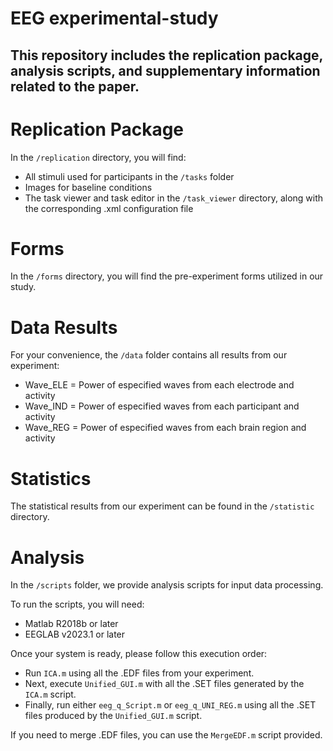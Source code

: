 # EEG experimental-study

## This repository includes the replication package, analysis scripts, and supplementary information related to the paper.

# Replication Package

In the `/replication` directory, you will find:

 - All stimuli used for participants in the `/tasks` folder
 - Images for baseline conditions
 - The task viewer and task editor in the `/task_viewer` directory, along with the corresponding .xml configuration file

# Forms

In the `/forms` directory, you will find the pre-experiment forms utilized in our study.

# Data Results

For your convenience, the `/data` folder contains all results from our experiment:

 - Wave_ELE = Power of especified waves from each electrode and activity
 - Wave_IND = Power of especified waves from each participant and activity
 - Wave_REG = Power of especified waves from each brain region and activity

# Statistics

The statistical results from our experiment can be found in the `/statistic` directory.

# Analysis 

In the `/scripts` folder, we provide analysis scripts for input data processing.

To run the scripts, you will need:

 - Matlab R2018b or later 
 - EEGLAB v2023.1 or later

Once your system is ready, please follow this execution order:

 - Run `ICA.m` using all the .EDF files from your experiment.
 - Next, execute `Unified_GUI.m` with all the .SET files generated by the `ICA.m` script.
 - Finally, run either `eeg_q_Script.m` or `eeg_q_UNI_REG.m` using all the .SET files produced by the `Unified_GUI.m` script.

If you need to merge .EDF files, you can use the `MergeEDF.m` script provided.














